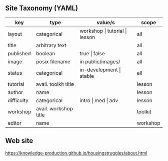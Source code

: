 ## Site Taxonomy (YAML)

| key        | type                  | value/s                        | scope    |
|------------|-----------------------|--------------------------------|----------|
| layout     | categorical           | workshop \| tutorial \| lesson | all      |
| title      | arbitrary text        |                                | all      |
| published  | boolean               | true \| false                  | all      |
| image      | posix filename        | in public/images/              | all      |
| status     | categorical           | in-development \| stable       | all      |
| tutorial   | avail. toolkit title  |                                | lesson   |
| author     | name                  |                                | lesson   |
| difficulty | categorical           | intro \| med \| adv            | lesson   |
| workshop   | avail. workshop title |                                | toolkit  |
| editor     | name                  |                                | workshop |

## Web site

https://knowledge-production.github.io/housingstruggles/about.html
